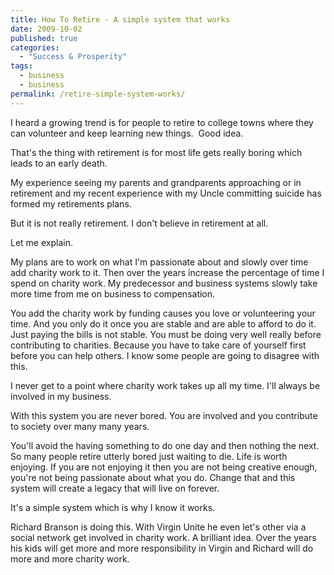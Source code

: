 ```yaml
---
title: How To Retire - A simple system that works
date: 2009-10-02
published: true
categories:
  - "Success & Prosperity"
tags:
  - business
  - business
permalink: /retire-simple-system-works/
---
```

I heard a growing trend is for people to retire to college towns where they can volunteer and keep learning new things.  Good idea.

That's the thing with retirement is for most life gets really boring which leads to an early death.

My experience seeing my parents and grandparents approaching or in retirement and my recent experience with my Uncle committing suicide has formed my retirements plans.

But it is not really retirement. I don't believe in retirement at all.

Let me explain.

My plans are to work on what I'm passionate about and slowly over time add charity work to it. Then over the years increase the percentage of time I spend on charity work. My predecessor and business systems slowly take more time from me on business to compensation.

You add the charity work by funding causes you love or volunteering your time. And you only do it once you are stable and are able to afford to do it.  Just paying the bills is not stable. You must be doing very well really before contributing to charities. Because you have to take care of yourself first before you can help others. I know some people are going to disagree with this.

I never get to a point where charity work takes up all my time. I'll always be involved in my business.

With this system you are never bored. You are involved and you contribute to society over many many years.

You'll avoid the having something to do one day and then nothing the next. So many people retire utterly bored just waiting to die. Life is worth enjoying. If you are not enjoying it then you are not being creative enough, you're not being passionate about what you do. Change that and this system will create a legacy that will live on forever.

It's a simple system which is why I know it works.

Richard Branson is doing this. With Virgin Unite he even let's other via a social network get involved in charity work. A brilliant idea. Over the years his kids will get more and more responsibility in Virgin and Richard will do more and more charity work.
